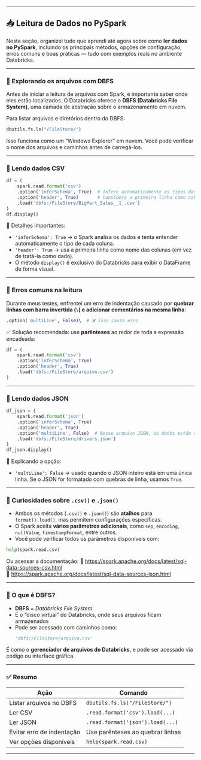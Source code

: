 
---

## 📥 Leitura de Dados no PySpark

Nesta seção, organizei tudo que aprendi até agora sobre como **ler dados no PySpark**, incluindo os principais métodos, opções de configuração, erros comuns e boas práticas — tudo com exemplos reais no ambiente Databricks.

---

### 📁 Explorando os arquivos com DBFS

Antes de iniciar a leitura de arquivos com Spark, é importante saber onde eles estão localizados. O Databricks oferece o **DBFS (Databricks File System)**, uma camada de abstração sobre o armazenamento em nuvem.

Para listar arquivos e diretórios dentro do DBFS:

```python
dbutils.fs.ls("/FileStore/")
```

Isso funciona como um “Windows Explorer” em nuvem. Você pode verificar o nome dos arquivos e caminhos antes de carregá-los.

---

### 📄 Lendo dados CSV

```python
df = (
    spark.read.format('csv')
    .option('inferSchema', True)  # Infere automaticamente os tipos das colunas
    .option('header', True)       # Considera a primeira linha como cabeçalho
    .load('dbfs:/FileStore/BigMart_Sales__1_.csv')
)
df.display()
```

📌 Detalhes importantes:
- `'inferSchema': True` → o Spark analisa os dados e tenta entender automaticamente o tipo de cada coluna.
- `'header': True` → usa a primeira linha como nome das colunas (em vez de tratá-la como dado).
- O método `display()` é exclusivo do Databricks para exibir o DataFrame de forma visual.

---

### 🧪 Erros comuns na leitura

Durante meus testes, enfrentei um erro de indentação causado por **quebrar linhas com barra invertida (`\`) e adicionar comentários na mesma linha**:

```python
.option('multiLine', False)\  # ❌ Isso causa erro
```

✅ Solução recomendada: use **parênteses** ao redor de toda a expressão encadeada:

```python
df = (
    spark.read.format('csv')
    .option('inferSchema', True)
    .option('header', True)
    .load('dbfs:/FileStore/arquivo.csv')
)
```

---

### 🧾 Lendo dados JSON

```python
df_json = (
    spark.read.format('json')
    .option('inferSchema', True)
    .option('header', True)
    .option('multiLine', False)  # Nesse arquivo JSON, os dados estão em uma linha só
    .load('dbfs:/FileStore/drivers.json')
)
df_json.display()
```

📌 Explicando a opção:
- `'multiLine': False` → usado quando o JSON inteiro está em uma única linha. Se o JSON for formatado com quebras de linha, usamos `True`.

---

### 🧠 Curiosidades sobre `.csv()` e `.json()`

- Ambos os métodos (`.csv()` e `.json()`) são **atalhos** para `format().load()`, mas permitem configurações específicas.
- O Spark aceita **vários parâmetros adicionais**, como `sep`, `encoding`, `nullValue`, `timestampFormat`, entre outros.
- Você pode verificar todos os parâmetros disponíveis com:

```python
help(spark.read.csv)
```

Ou acessar a documentação:
🔗 https://spark.apache.org/docs/latest/sql-data-sources-csv.html  
🔗 https://spark.apache.org/docs/latest/sql-data-sources-json.html

---

### 🧠 O que é DBFS?

- **DBFS** = *Databricks File System*
- É o “disco virtual” do Databricks, onde seus arquivos ficam armazenados
- Pode ser acessado com caminhos como:
  ```python
  'dbfs:/FileStore/arquivo.csv'
  ```

É como o **gerenciador de arquivos do Databricks**, e pode ser acessado via código ou interface gráfica.

---

### ✅ Resumo

| Ação                        | Comando                             |
|-----------------------------|-------------------------------------|
| Listar arquivos no DBFS     | `dbutils.fs.ls("/FileStore/")`      |
| Ler CSV                     | `.read.format('csv').load(...)`     |
| Ler JSON                    | `.read.format('json').load(...)`    |
| Evitar erro de indentação   | Use parênteses ao quebrar linhas    |
| Ver opções disponíveis      | `help(spark.read.csv)`              |

---
